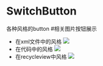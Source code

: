 # SwitchButton
各种风格的button
#相关图片按钮展示
* 在xml文件中的风格
![](https://raw.githubusercontent.com/lyshow/SwitchButton/master/SwitchButton/art/first.jpeg)
* 在代码中的风格
![](https://raw.githubusercontent.com/lyshow/SwitchButton/master/SwitchButton/art/second.jpeg)
* 在recycleview中风格
![](https://raw.githubusercontent.com/lyshow/SwitchButton/master/SwitchButton/art/third.jpeg)
